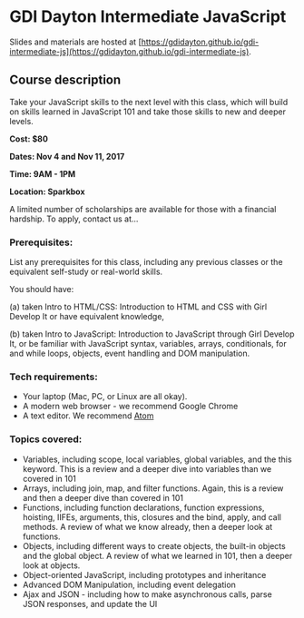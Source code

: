 # GDI Dayton Intermediate JavaScript

Slides and materials are hosted at [https://gdidayton.github.io/gdi-intermediate-js](https://gdidayton.github.io/gdi-intermediate-js).

## Course description

Take your JavaScript skills to the next level with this class, which will build on skills learned in JavaScript 101 and take those skills to new and deeper levels.

**Cost: $80**

**Dates: Nov 4 and Nov 11, 2017**

**Time: 9AM - 1PM**

**Location: Sparkbox**

A limited number of scholarships are available for those with a financial hardship. To apply, contact us at...


### Prerequisites:

List any prerequisites for this class, including any previous classes or the equivalent self-study or real-world skills.

You should have:

(a) taken Intro to HTML/CSS: Introduction to HTML and CSS with Girl Develop It or have equivalent knowledge,

(b) taken Intro to JavaScript: Introduction to JavaScript through Girl Develop It, or be familiar with JavaScript syntax, variables, arrays, conditionals, for and while loops, objects, event handling and DOM manipulation.


### Tech requirements:

 - Your laptop (Mac, PC, or Linux are all okay).
 - A modern web browser - we recommend Google Chrome
 - A text editor. We recommend [Atom](http://atom.io)


### Topics covered:

 - Variables, including scope, local variables, global variables, and the this keyword. This is a review and a deeper dive into variables than we covered in 101
 - Arrays, including join, map, and filter functions. Again, this is a review and then a deeper dive than covered in 101
 - Functions, including function declarations, function expressions, hoisting, IIFEs, arguments, this, closures and the bind, apply, and call methods. A review of what we know already, then a deeper look at functions.
 - Objects, including different ways to create objects, the built-in objects and the global object. A review of what we learned in 101, then a deeper look at objects.
 - Object-oriented JavaScript, including prototypes and inheritance
 - Advanced DOM Manipulation, including event delegation
 - Ajax and JSON - including how to make asynchronous calls, parse JSON responses, and update the UI
